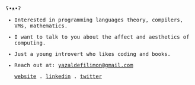 <samp>


  ʕ•ᴥ•ʔ

- Interested in programming languages theory, compilers, VMs, mathematics.

- I want to talk to you about the affect and aesthetics of computing.
  
- Just a young introvert who likes coding and books.
  
 - Reach out at: [yazaldefilimon@gmail.com](mailto:yazaldefilimon@gmail.com)
  
    <p align="enter">
    <a href="https://yazaldefilimone.com">website</a> .
    <a href="https://www.linkedin.com/in/yazalde-filimone">linkedin</a> .
    <a href="https://twitter.com/yazaldefilimone">twitter</a>
    </p>


